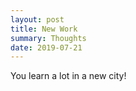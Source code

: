 ```yaml
---
layout: post
title: New Work
summary: Thoughts
date: 2019-07-21
---
```

You learn a lot in a new city!
